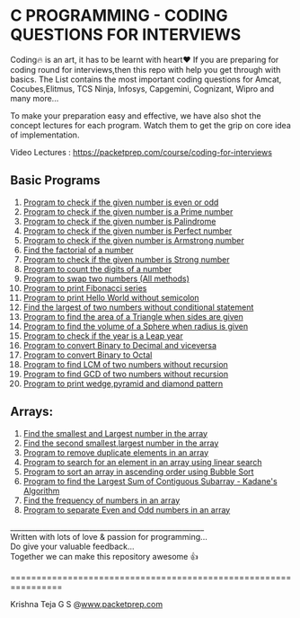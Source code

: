 C PROGRAMMING - CODING QUESTIONS FOR INTERVIEWS 
=========

Coding:fire: is an art, it has to be learnt with heart:heart: 
If you are preparing for coding round for interviews,then this repo with help you get through with basics. The List contains the most important coding questions for Amcat, Cocubes,Elitmus, TCS Ninja, Infosys, Capgemini, Cognizant, Wipro and many more...<br>


To make your preparation easy and effective, we have also shot the concept lectures for each program. Watch them to get the grip on core idea of implementation.<br>

Video Lectures : https://packetprep.com/course/coding-for-interviews

Basic Programs
--------
1. [Program to check if the given number is even or odd](https://github.com/packetprep/coding-questions/blob/master/Basic%20Programs/1_CheckEvenOdd.c)
2. [Program to check if the given number is a Prime number](https://github.com/packetprep/coding-questions/blob/master/Basic%20Programs/2_CheckPrime.c)
3. [Program to check if the given number is Palindrome](https://github.com/packetprep/coding-questions/blob/master/Basic%20Programs/3_CheckPalindrome.c)
4. [Program to check if the given number is Perfect number](https://github.com/packetprep/coding-questions/blob/master/Basic%20Programs/4_CheckPerfect.c)
5. [Program to check if the given number is Armstrong number](https://github.com/packetprep/coding-questions/blob/master/Basic%20Programs/5_CheckArmstrong.c)
6. [Find the factorial of a number](https://github.com/packetprep/coding-questions/blob/master/Basic%20Programs/6_Factorial.c)
7. [Program to check if the given number is Strong number](https://github.com/packetprep/coding-questions/blob/master/Basic%20Programs/7_CheckStrong.c)
8. [Program to count the digits of a number](https://github.com/packetprep/coding-questions/blob/master/Basic%20Programs/8_CountDigits.c)
9. [Program to swap two numbers (All methods)](https://github.com/packetprep/coding-questions/blob/master/Basic%20Programs/9_SwapNumbers.c)
10. [Program to print Fibonacci series](https://github.com/packetprep/coding-questions/blob/master/Basic%20Programs/9_SwapNumbers.c)
11. [Program to print Hello World without semicolon](https://github.com/packetprep/coding-questions/blob/master/Basic%20Programs/11_HelloWorldNoSemiColon.c)
12. [Find the largest of two numbers without conditional statement](https://github.com/packetprep/coding-questions/blob/master/Basic%20Programs/12_LagrestNumWithoutConditional.c)
13. [Program to find the area of a Triangle when sides are given](https://github.com/packetprep/coding-questions/blob/master/Basic%20Programs/13_AreaOfTriangle.c)
14. [Program to find the volume of a Sphere when radius is given](https://github.com/packetprep/coding-questions/blob/master/Basic%20Programs/14_VolumeOfSphere.c)
15. [Program to check if the year is a Leap year](https://github.com/packetprep/coding-questions/blob/master/Basic%20Programs/15_LeapYear.c)
16. [Program to convert Binary to Decimal and viceversa](https://github.com/packetprep/coding-questions/blob/master/Basic%20Programs/16_DecimalBinaryConverter.c)
17. [Program to convert Binary to Octal ](https://github.com/packetprep/coding-questions/blob/master/Basic%20Programs/17_BinaryOctalConverter.c)
18. [Program to find LCM of two numbers without recursion](https://github.com/packetprep/coding-questions/blob/master/Basic%20Programs/18_LCM.c)
19. [Program to find GCD of two numbers without recursion](https://github.com/packetprep/coding-questions/blob/master/Basic%20Programs/19_GCD.c)
20. [Program to print wedge,pyramid and diamond pattern](https://github.com/packetprep/coding-questions/blob/master/Basic%20Programs/20_Pattern.c)


Arrays:
----------------
1. [Find the smallest and Largest number in the array](https://github.com/packetprep/coding-questions/blob/master/Arrays/1_FindLargestSmallestInArray.c)
2. [Find the second smallest,largest number in the array](https://github.com/packetprep/coding-questions/blob/master/Arrays/2_FindSecondLargest.c)
3. [Program to remove duplicate elements in an array](https://github.com/packetprep/coding-questions/blob/master/Arrays/3_RemoveDuplicates.c)
4. [Program to search for an element in an array using linear search](https://github.com/packetprep/coding-questions/blob/master/Arrays/4_LinearSearch.c)
5. [Program to sort an array in ascending order using Bubble Sort](https://github.com/packetprep/coding-questions/blob/master/Arrays/5_BubbleSort.c)
6. [Program to find the Largest Sum of Contiguous Subarray - Kadane's Algorithm](
https://github.com/packetprep/coding-questions/blob/master/Arrays/7_FrequencyCounter.c6_LargestSumContiguousSubArray.c)
7. [Find the frequency of numbers in an array](https://github.com/packetprep/coding-questions/blob/master/Arrays/7_FrequencyCounter.c)
8. [Program to separate Even and Odd numbers in an array ](https://github.com/packetprep/coding-questions/blob/master/Arrays/8_SeparateEvenOddInArray.c ) 

______________________________________________________<br>
Written with lots of love & passion for programming...<br>
Do give your valuable feedback... <br>
Together we can make this repository awesome :thumbsup:

================================================================

Krishna Teja G S @www.packetprep.com 








